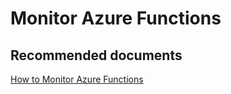 <properties
	pageTitle="Monitor Azure Functions"
	description="Monitor Azure Functions"
	service="microsoft.web"
	resource="functions"
	authors="shrahman"
	displayOrder=""
	selfHelpType="generic"
	supportTopicIds="32598332"
	resourceTags=""
	productPesIds="16072"
	cloudEnvironments="public, Fairfax"
	articleId="505bf069-145a-4530-9f9c-eb3dc71f272e"
/>

# Monitor Azure Functions

## **Recommended documents**

[How to Monitor Azure Functions](https://docs.microsoft.com/azure/azure-functions/functions-monitoring)<br>
